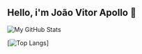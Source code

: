 ## Hello, i'm João Vitor Apollo :rocket:

![My GitHub Stats](https://github-readme-stats.vercel.app/api?username=ApolloJoaoV&count_private=true&theme=tokyonight)

[![Top Langs](https://github-readme-stats.vercel.app/api/top-langs/?username=ApolloJoaoV&count_private=true&theme=tokyonight)]
